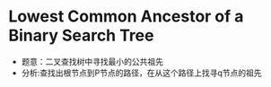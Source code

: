 # Lowest Common Ancestor of a Binary Search Tree

- 题意：二叉查找树中寻找最小的公共祖先
- 分析:查找出根节点到P节点的路径，在从这个路径上找寻q节点的祖先
 